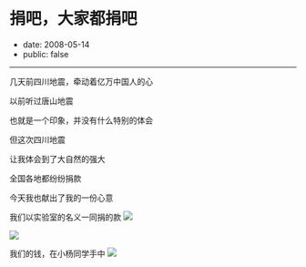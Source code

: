 # 捐吧，大家都捐吧

- date: 2008-05-14
- public: false

--------------------------


几天前四川地震，牵动着亿万中国人的心

以前听过唐山地震

也就是一个印象，并没有什么特别的体会

但这次四川地震

让我体会到了大自然的强大

全国各地都纷纷捐款

今天我也献出了我的一份心意


我们以实验室的名义一同捐的款
[![](http://3.bp.blogspot.com/_ixQDXDmMsfA/SCsTOoOveLI/AAAAAAAAAE8/P18Apfjy-ms/s320/200805020001.jpg)](http://3.bp.blogspot.com/_ixQDXDmMsfA/SCsTOoOveLI/AAAAAAAAAE8/P18Apfjy-ms/s1600-h/200805020001.jpg)

[![](http://3.bp.blogspot.com/_ixQDXDmMsfA/SCsWloOveMI/AAAAAAAAAFE/nvhNo28PyMA/s320/200805020002.jpg)](http://3.bp.blogspot.com/_ixQDXDmMsfA/SCsWloOveMI/AAAAAAAAAFE/nvhNo28PyMA/s1600-h/200805020002.jpg)


我们的钱，在小杨同学手中
[![](http://2.bp.blogspot.com/_ixQDXDmMsfA/SCsWoYOveNI/AAAAAAAAAFM/KQYEsp1br1M/s320/200805020003.jpg)](http://2.bp.blogspot.com/_ixQDXDmMsfA/SCsWoYOveNI/AAAAAAAAAFM/KQYEsp1br1M/s1600-h/200805020003.jpg)
